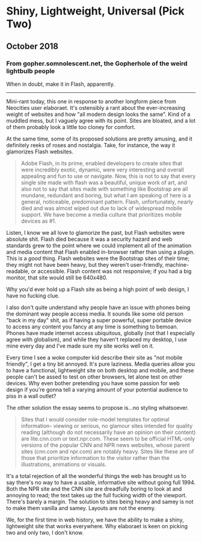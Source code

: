 # Shiny, Lightweight, Universal (Pick Two)
## October 2018
### From gopher.somnolescent.net, the Gopherhole of the weird lightbulb people
When in doubt, make it in Flash, apparently.

---

Mini-rant today, this one in response to another longform piece from
Neocities user elaboraet. It's ostensibly a rant about the ever-increasing
weight of websites and how "all modern design looks the same". Kind of a
muddled mess, but I vaguely agree with its point. Sites are bloated, and a
lot of them probably look a little too cloney for comfort.

At the same time, some of its proposed solutions are pretty amusing, and it
definitely reeks of roses and nostalgia. Take, for instance, the way it
glamorizes Flash websites.

> Adobe Flash, in its prime, enabled developers to create sites that were
> incredibly exotic, dynamic, were very interesting and overall appealing and
> fun to use or navigate. Now, this is not to say that every single site made
> with flash was a beautiful, unique work of art, and also not to say that
> sites made with something like Bootstrap are all mundane, redundant and
> boring, but what I am speaking of here is a general, noticeable,
> predominant pattern. Flash, unfortunately, nearly died and was almost wiped
> out due to lack of widespread mobile support. We have become a media
> culture that prioritizes mobile devices as #1.

Listen, I know we all love to glamorize the past, but Flash websites were
absolute shit. Flash died because it was a security hazard and web standards
grew to the point where we could implement all of the animation and media
content that Flash enabled in-browser rather than using a plugin. This is a
*good* thing. Flash websites were the Bootstrap sites of their time; they
might not have been heavy, but they weren't user-friendly, machine-readable,
or accessible. Flash content was not responsive; if you had a big monitor,
that site would still be 640x480.

Why you'd ever hold up a Flash site as being a high point of web design,
I have no fucking clue.

I also don't quite understand why people have an issue with phones being the
dominant way people access media. It sounds like some old person "back in my
day" shit, as if having a super powerful, super portable device to access
any content you fancy at any time is something to bemoan. Phones have made
internet access ubiquitous, globally (not that I especially agree with
globalism), and while they haven't replaced my desktop, I use mine every day
and I've made sure my site works well on it.

Every time I see a woke computer kid describe their site as "not mobile
friendly", I get a tiny bit annoyed. It's pure laziness. Media queries allow
you to have a functional, lightweight site on both desktop and mobile, and
these people can't be assed to test on other browsers, let alone test on
other devices. Why even bother pretending you have some passion for web
design if you're gonna tell a varying amount of your potential audience to
piss in a wall outlet?

The other solution the essay seems to propose is...no styling whatsoever.

> Sites that I would consider role-model templates for optimal information-
> viewing or serious, no glamour sites intended for quality reading (although
> do not necessarily have an opinion on their content) are lite.cnn.com or
> text.npr.com. These seem to be official HTML-only versions of the popular
> CNN and NPR news websites, whose parent sites (cnn.com and npr.com) are
> notably heavy. Sites like these are of those that prioritize information to
> the visitor rather than the illustrations, animations or visuals.

It's a total rejection of all the wonderful things the web has brought us to
say there's no way to have a usable, informative site without going full
1994. Both the NPR site and the CNN site are dreadfully boring to look at and
annoying to read; the text takes up the full fucking width of the viewport.
There's barely a margin. The solution to sites being heavy and samey is not
to make them vanilla and samey. Layouts are not the enemy.

We, for the first time in web history, we have the ability to make a shiny,
lightweight site that works everywhere. Why elaboraet is keen on picking two
and only two, I don't know.
